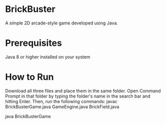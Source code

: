 # BrickBuster
A simple 2D arcade-style game developed using Java.
 # Prerequisites
Java 8 or higher installed on your system
# How to Run
Download all three files and place them in the same folder. Open Command Prompt in that folder by typing the folder's name in the search bar and hitting Enter. Then, run the following commands:
 javac BrickBusterGame.java GameEngine.java BrickField.java
 
java BrickBusterGame
